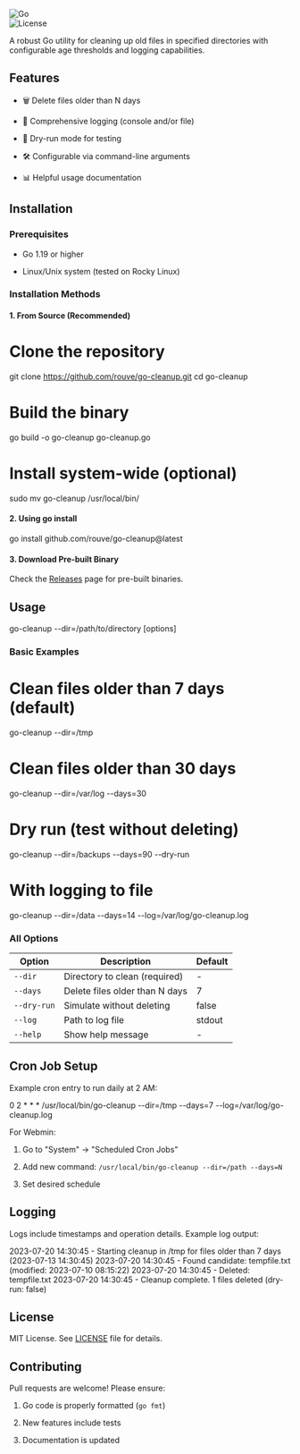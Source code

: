 ![Go](https://img.shields.io/badge/Go-1.19+-blue.svg)\
![License](https://img.shields.io/badge/License-MIT-green.svg)

A robust Go utility for cleaning up old files in specified directories with configurable age thresholds and logging capabilities.

Features
--------

-   🗑️ Delete files older than N days

-   📝 Comprehensive logging (console and/or file)

-   🧪 Dry-run mode for testing

-   🛠️ Configurable via command-line arguments

-   📊 Helpful usage documentation

Installation
------------

### Prerequisites

-   Go 1.19 or higher

-   Linux/Unix system (tested on Rocky Linux)

### Installation Methods

#### 1\. From Source (Recommended)

# Clone the repository
git clone https://github.com/rouve/go-cleanup.git
cd go-cleanup

# Build the binary
go build -o go-cleanup go-cleanup.go

# Install system-wide (optional)
sudo mv go-cleanup /usr/local/bin/

#### 2\. Using go install

go install github.com/rouve/go-cleanup@latest

#### 3\. Download Pre-built Binary

Check the [Releases](https://github.com/rouve/go-cleanup/releases) page for pre-built binaries.

Usage
-----

go-cleanup --dir=/path/to/directory [options]

### Basic Examples

# Clean files older than 7 days (default)
go-cleanup --dir=/tmp

# Clean files older than 30 days
go-cleanup --dir=/var/log --days=30

# Dry run (test without deleting)
go-cleanup --dir=/backups --days=90 --dry-run

# With logging to file
go-cleanup --dir=/data --days=14 --log=/var/log/go-cleanup.log

### All Options

| Option | Description | Default |
| --- | --- | --- |
| `--dir` | Directory to clean (required) | - |
| `--days` | Delete files older than N days | 7 |
| `--dry-run` | Simulate without deleting | false |
| `--log` | Path to log file | stdout |
| `--help` | Show help message | - |

Cron Job Setup
--------------

Example cron entry to run daily at 2 AM:

0 2 * * * /usr/local/bin/go-cleanup --dir=/tmp --days=7 --log=/var/log/go-cleanup.log

For Webmin:

1.  Go to "System" → "Scheduled Cron Jobs"

2.  Add new command: `/usr/local/bin/go-cleanup --dir=/path --days=N`

3.  Set desired schedule

Logging
-------

Logs include timestamps and operation details. Example log output:

2023-07-20 14:30:45 - Starting cleanup in /tmp for files older than 7 days (2023-07-13 14:30:45)
2023-07-20 14:30:45 - Found candidate: tempfile.txt (modified: 2023-07-10 08:15:22)
2023-07-20 14:30:45 - Deleted: tempfile.txt
2023-07-20 14:30:45 - Cleanup complete. 1 files deleted (dry-run: false)

License
-------

MIT License. See [LICENSE](https://license/) file for details.

Contributing
------------

Pull requests are welcome! Please ensure:

1.  Go code is properly formatted (`go fmt`)

2.  New features include tests

3.  Documentation is updated
